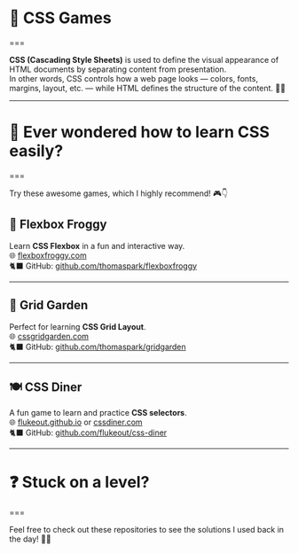 # 🎨 CSS Games
===

**CSS (Cascading Style Sheets)** is used to define the visual appearance of HTML documents by separating content from presentation.  
In other words, CSS controls how a web page looks — colors, fonts, margins, layout, etc. — while HTML defines the structure of the content. 🧱✨

---

# 🤔 Ever wondered how to learn CSS easily?
===

Try these awesome games, which I highly recommend! 🎮👇

## 🐸 Flexbox Froggy  
Learn **CSS Flexbox** in a fun and interactive way.  
🌐 [flexboxfroggy.com](https://flexboxfroggy.com)  
🐈‍⬛ GitHub: [github.com/thomaspark/flexboxfroggy](https://github.com/thomaspark/flexboxfroggy)

---

## 🥕 Grid Garden  
Perfect for learning **CSS Grid Layout**.  
🌐 [cssgridgarden.com](https://cssgridgarden.com)  
🐈‍⬛ GitHub: [github.com/thomaspark/gridgarden](https://github.com/thomaspark/gridgarden)

---

## 🍽️ CSS Diner  
A fun game to learn and practice **CSS selectors**.  
🌐 [flukeout.github.io](http://flukeout.github.io) or [cssdiner.com](http://cssdiner.com)  
🐈‍⬛ GitHub: [github.com/flukeout/css-diner](https://github.com/flukeout/css-diner)

---

# ❓ Stuck on a level?
===

Feel free to check out these repositories to see the solutions I used back in the day! 🧠💡

